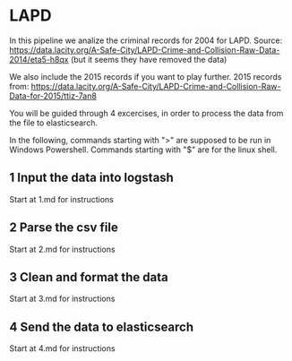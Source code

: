 # LAPD 

In this pipeline we analize the criminal records for 2004 for LAPD. 
Source: https://data.lacity.org/A-Safe-City/LAPD-Crime-and-Collision-Raw-Data-2014/eta5-h8qx (but it seems they have removed the data)

We also include the 2015 records if you want to play further.
2015 records from: https://data.lacity.org/A-Safe-City/LAPD-Crime-and-Collision-Raw-Data-for-2015/ttiz-7an8

You will be guided through 4 excercises, in order to process the data from the file to elasticsearch.

In the following, commands starting with ">" are supposed to be run in Windows Powershell. Commands starting with "$" are for the linux shell.

## 1 Input the data into logstash
Start at 1.md for instructions

## 2 Parse the csv file
Start at 2.md for instructions

## 3 Clean and format the data
Start at 3.md for instructions

## 4 Send the data to elasticsearch
Start at 4.md for instructions
